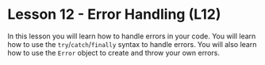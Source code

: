 # Lesson 12 - Error Handling (L12)

In this lesson you will learn how to handle errors in your code.
You will learn how to use the `try`/`catch`/`finally` syntax to handle errors.
You will also learn how to use the `Error` object to create and throw your own errors.